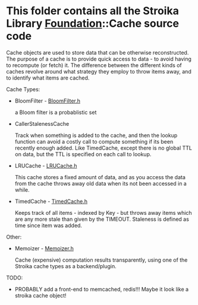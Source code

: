 # This folder contains all the Stroika Library [Foundation](../ReadMe.md)::Cache source code

Cache objects are used to store data that can be otherwise reconstructed. The
purpose of a cache is to provide quick access to data - to avoid having to
recompute (or fetch) it. The difference between the different kinds of caches
revolve around what strategy they employ to throw items away, and to identify
what items are cached.

Cache Types:

- BloomFilter - [BloomFilter.h](BloomFilter.h)

  a Bloom filter is a probablistic set

- CallerStalenessCache

  Track when something is added to the cache, and then the lookup function can avoid a costly call to compute something if its been recently enough added. Like TimedCache, except there is no global TTL on data, but the TTL is specified on each call to lookup.

- LRUCache - [LRUCache.h](LRUCache.h)

  This cache stores a fixed amount of data, and as you access the data from the cache throws away old data when its not been accessed in a while.

- TimedCache - [TimedCache.h](TimedCache.h)

  Keeps track of all items - indexed by Key - but throws away items which are any more stale than given by the TIMEOUT. Staleness is defined as time since item was added.

Other:

- Memoizer - [Memoizer.h](Memoizer.h)

  Cache (expensive) computation results transparently, using one of the Stroika cache types as a backend/plugin.

TODO:

- PROBABLY add a front-end to memcached, redis!!! Maybe it look like a stroika cache object!
